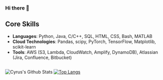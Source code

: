 ### Hi there 👋

## Core Skills
- **Languages**: Python, Java, C/C++, SQL, HTML, CSS, Bash, MATLAB 
- **Cloud Technologies**: Pandas, scipy, PyTorch, TensorFlow, Matplotlib, scikit-learn
- **Tools**: AWS (S3, Lambda, CloudWatch, Amplify, DynamoDB), Atlassian (Jira, Confluence, Bitbucket)

##
![Cyrus's Github Stats](https://github-readme-stats.vercel.app/api?username=cyrusahn&hide=issues,contribs&count_private=true&show_icons=true&theme=radical)
[![Top Langs](https://github-readme-stats.vercel.app/api/top-langs/?username=cyrusahn&layout=compact&theme=radical&langs_count=10)](https://github.com/anuraghazra/github-readme-stats)

<!--
**cyrusahn/cyrusahn** is a ✨ _special_ ✨ repository because its `README.md` (this file) appears on your GitHub profile.

Here are some ideas to get you started:

- 🔭 I’m currently working on ...
- 🌱 I’m currently learning ...
- 👯 I’m looking to collaborate on ...
- 🤔 I’m looking for help with ...
- 💬 Ask me about ...
- 📫 How to reach me: ...
- 😄 Pronouns: ...
- ⚡ Fun fact: ...
-->
